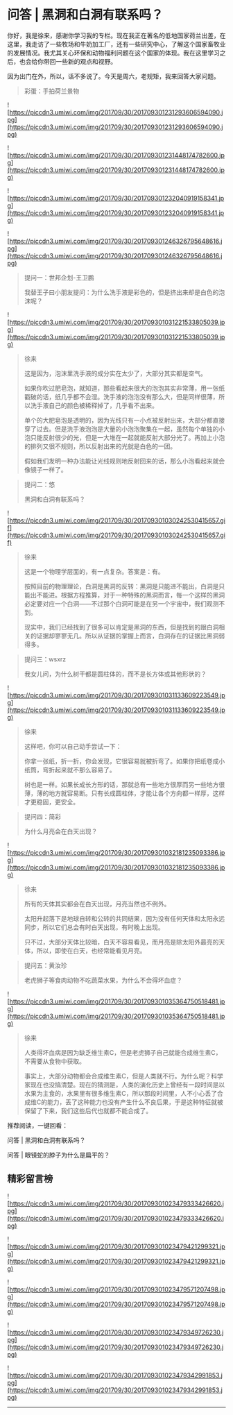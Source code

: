 # 问答 | 黑洞和白洞有联系吗？

你好，我是徐来，感谢你学习我的专栏。现在我正在著名的低地国家荷兰出差，在这里，我走访了一些牧场和牛奶加工厂，还有一些研究中心，了解这个国家畜牧业的发展情况。我尤其关心环保和动物福利问题在这个国家的体现。我在这里学习之后，也会给你带回一些新的观点和视野。

因为出门在外，所以，话不多说了。今天是周六，老规矩，我来回答大家问题。

> 彩蛋：手拍荷兰景物

![https://piccdn3.umiwi.com/img/201709/30/201709301231293606594090.jpg](https://piccdn3.umiwi.com/img/201709/30/201709301231293606594090.jpg)

![https://piccdn3.umiwi.com/img/201709/30/201709301231448174782600.jpg](https://piccdn3.umiwi.com/img/201709/30/201709301231448174782600.jpg)

![https://piccdn3.umiwi.com/img/201709/30/201709301232040919158341.jpg](https://piccdn3.umiwi.com/img/201709/30/201709301232040919158341.jpg)

![https://piccdn3.umiwi.com/img/201709/30/201709301246326795648616.jpg](https://piccdn3.umiwi.com/img/201709/30/201709301246326795648616.jpg)

> 提问一：世邦企划-王卫鹏
> 
> 我替王子曰小朋友提问：为什么洗手液是彩色的，但是挤出来却是白色的泡沫呢？

![https://piccdn3.umiwi.com/img/201709/30/201709301031221533805039.jpg](https://piccdn3.umiwi.com/img/201709/30/201709301031221533805039.jpg)

> 徐来
> 
> 这是因为，泡沫里洗手液的成分实在太少了，大部分其实都是空气。
> 
> 如果你吹过肥皂泡，就知道，那些看起来很大的泡泡其实非常薄，用一张纸戳破的话，纸几乎都不会湿。洗手液的泡泡没有那么大，但是同样很薄，所以洗手液自己的颜色被稀释掉了，几乎看不出来。
> 
> 单个的大肥皂泡是透明的，因为光线只有一小点被反射出来，大部分都直接穿了过去。但是洗手液泡泡是大量的小泡泡聚集在一起，虽然每个单独的小泡只能反射很少的光，但是一大堆在一起就能反射大部分光了。再加上小泡的排列又很不规则，所以反射出来的光就是白色的一团。
> 
> 假如我们发明一种办法能让光线规则地反射回来的话，那么小泡看起来就会像镜子一样了。

> 提问二：悠
> 
> 黑洞和白洞有联系吗？

![https://piccdn3.umiwi.com/img/201709/30/201709301030242530415657.gif](https://piccdn3.umiwi.com/img/201709/30/201709301030242530415657.gif)

> 徐来
> 
> 这是一个物理学层面的，有一点复杂。答案是：有。
> 
> 按照目前的物理理论，白洞是黑洞的反转：黑洞是只能进不能出，白洞是只能出不能进。根据方程推算，对于一种特殊的黑洞而言，每一个这样的黑洞必定要对应一个白洞——不过那个白洞可能是在另一个宇宙中，我们观测不到。
> 
> 现实中，我们已经找到了很多可以肯定是黑洞的东西，但是找到的跟白洞相关的证据却寥寥无几。所以从证据的掌握上而言，白洞存在的证据比黑洞弱得多。

> 提问三：wsxrz
> 
> 我女儿问，为什么树干都是圆柱体的，而不是长方体或其他形状的？

![https://piccdn3.umiwi.com/img/201709/30/201709301031133609223549.jpg](https://piccdn3.umiwi.com/img/201709/30/201709301031133609223549.jpg)

> 徐来
> 
> 这样吧，你可以自己动手尝试一下：
> 
> 你拿一张纸，折一折，你会发现，它很容易就被折弯了。如果你把纸卷成小纸筒，弯折起来就不那么容易了。
> 
> 树也是一样。如果长成长方形的话，那就总有一些地方很厚而另一些地方很薄，薄的地方就容易断。只有长成圆柱体，才能让各个方向都一样厚，这样才更稳固，更安全。

> 提问四：简彩
> 
> 为什么月亮会在白天出现？

![https://piccdn3.umiwi.com/img/201709/30/201709301032181235093386.jpg](https://piccdn3.umiwi.com/img/201709/30/201709301032181235093386.jpg)

> 徐来
> 
> 所有的天体其实都会在白天出现，月亮当然也不例外。
> 
> 太阳升起落下是地球自转和公转的共同结果，因为没有任何天体和太阳永远同步，所以它们总会有时白天出现，有时晚上出现。
> 
> 只不过，大部分天体比较暗，白天不容易看见，而月亮是除太阳外最亮的天体，所以，即使在白天，也经常能看见月亮。

> 提问五：黄汝珍
> 
> 老虎狮子等食肉动物不吃蔬菜水果，为什么不会得坏血症？

![https://piccdn3.umiwi.com/img/201709/30/201709301035364750518481.jpg](https://piccdn3.umiwi.com/img/201709/30/201709301035364750518481.jpg)

> 徐来
> 
> 人类得坏血病是因为缺乏维生素C，但是老虎狮子自己就能合成维生素C，不需要从食物中获取。
> 
> 事实上，大部分动物都会合成维生素C，但是人类就不行。为什么呢？科学家现在也没搞清楚。现在的猜测是，人类的演化历史上曾经有一段时间是以水果为主食的，水果里有很多维生素C，所以那段时间里，人不小心丢了合成维C的能力，丢了这种能力也没有产生什么不良后果，于是这种特征就被保留了下来，我们这些后代也就都不能合成了。

推荐阅读，一键回看：

问答 | 黑洞和白洞有联系吗？

问答 | 眼镜蛇的脖子为什么是扁平的？

## 精彩留言榜

![https://piccdn3.umiwi.com/img/201709/30/201709301023479333426620.jpg](https://piccdn3.umiwi.com/img/201709/30/201709301023479333426620.jpg)

![https://piccdn3.umiwi.com/img/201709/30/201709301023479421299321.jpg](https://piccdn3.umiwi.com/img/201709/30/201709301023479421299321.jpg)

![https://piccdn3.umiwi.com/img/201709/30/201709301023479571207498.jpg](https://piccdn3.umiwi.com/img/201709/30/201709301023479571207498.jpg)

![https://piccdn3.umiwi.com/img/201709/30/201709301023479349726230.jpg](https://piccdn3.umiwi.com/img/201709/30/201709301023479349726230.jpg)

![https://piccdn3.umiwi.com/img/201709/30/201709301023479342991853.jpg](https://piccdn3.umiwi.com/img/201709/30/201709301023479342991853.jpg)

---
